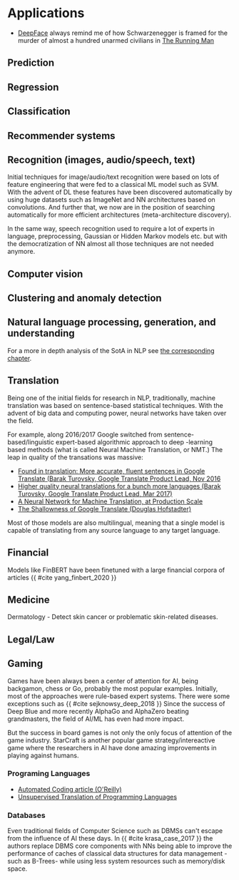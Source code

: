 # Applications

* [DeepFace](https://research.fb.com/wp-content/uploads/2016/11/deepface-closing-the-gap-to-human-level-performance-in-face-verification.pdf) always remind me of how Schwarzenegger is framed for the murder of almost a hundred unarmed civilians in [The Running Man](https://www.imdb.com/title/tt0093894/) 

## Prediction

## Regression

## Classification

## Recommender systems

## Recognition (images, audio/speech, text)

Initial techniques for image/audio/text recognition were based on lots of feature engineering that were fed to a
classical ML model such as SVM. With the advent of DL these features have been discovered automatically by using
huge datasets such as ImageNet and NN architectures based on convolutions. And further that, we now are in the
position of searching automatically for more efficient architectures (meta-architecture discovery).

In the same way, speech recognition used to require a lot of experts in language, preprocessing, Gaussian or Hidden
Markov models etc. but with the democratization of NN almost all those techniques are not needed anymore.
 


## Computer vision

## Clustering and anomaly detection

## Natural language processing, generation, and understanding

For a more in depth analysis of the SotA in NLP see [the corresponding chapter](nlp.md).

## Translation

Being one of the initial fields for research in NLP, traditionally, machine translation was based on sentence-based
 statistical techniques. With the advent of big data and computing power, neural networks have taken over the field. 

For example, along 2016/2017 Google switched from sentence-based/linguistic expert-based algorithmic approach to deep
-learning based methods (what is called Neural Machine Translation, or NMT.) The leap in quality of the transations
 was massive:

- [Found in translation: More accurate, fluent sentences in Google Translate (Barak Turovsky, Google Translate Product Lead, Nov 2016](https://blog.google/products/translate/found-translation-more-accurate-fluent-sentences-google-translate/)
- [Higher quality neural translations for a bunch more languages (Barak Turovsky, Google Translate Product Lead, Mar 2017)](https://www.blog.google/products/translate/higher-quality-neural-translations-bunch-more-languages/)
- [A Neural Network for Machine Translation, at Production Scale](https://ai.googleblog.com/2016/09/a-neural-network-for-machine.html)
- [The Shallowness of Google Translate (Douglas Hofstadter)](https://www.theatlantic.com/technology/archive/2018/01/the-shallowness-of-google-translate/551570/)

Most of those models are also multilingual, meaning that a single model is capable of translating from any source
 language to any target language.

## Financial

Models like FinBERT have been finetuned with a large financial corpora of articles {{ #cite yang_finbert_2020 }} 

## Medicine

Dermatology - Detect skin cancer or problematic skin-related diseases.

## Legal/Law


## Gaming

Games have been always been a center of attention for AI, being backgamon, chess or Go, probably the most popular
 examples. Initially, most of the approaches were rule-based expert systems. There were some exceptions such as
  {{ #cite sejknowsy_deep_2018 }} Since the success of Deep Blue and more recently AlphaGo and AlphaZero beating grandmasters, the
  field of AI/ML has even had more impact.

But the success in board games is not only the only focus of attention of the game industry. StarCraft is another
popular game strategy/intereactive game where the researchers in AI have done amazing improvements in playing against
humans.

### Programing Languages

* [Automated Coding article (O'Reilly)](https://www.oreilly.com/radar/automated-coding-and-the-future-of-programming/?sfmc_id=85378584&utm_medium=email&utm_source=platform+b2b&utm_campaign=engagement&utm_content=whats+new+thinking+20200831)
* [Unsupervised Translation of Programming Languages](https://arxiv.org/pdf/2006.03511.pdf)


### Databases

Even traditional fields of Computer Science such as DBMSs can't escape from the influence of AI these days. In
 {{ #cite krasa_case_2017 }} the authors
replace DBMS core components with NNs being able to improve the performance of caches of classical data structures
 for data management -such as B-Trees- while using less system resources such as memory/disk space.



